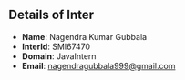 ## Details of Inter

- **Name**: Nagendra Kumar Gubbala
- **InterId**: SMI67470
- **Domain**: JavaIntern
- **Email**: nagendragubbala999@gmail.com
